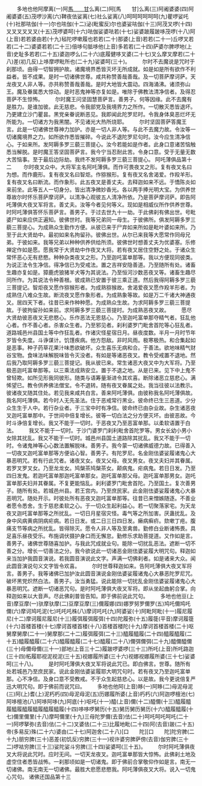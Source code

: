 <!-- { "loadSidebar": true } -->
　　多地也他阿摩离(一)阿[馬　　甘](呼甘反)么离(二)阿[馬　　甘]么离(三)阿阇婆婆(四)阿阇婆婆(五)茂啰沙离(六)鞞夜佉娑离(七)社么娑离(八)呵呵呵呵呵呵(九)瞿啰娑吒(十)社那呿伽(十一)尔也呿伽(十二)泌(毗蜜反)尔也婆娑呿伽(十三)阿茂叉啰(十四)叉叉叉叉叉叉(十五)茂啰婆呵(十六)呿伽娑婆呿若(十七)娑婆跛履跛哆茂啰(十八)阿(上音)若若婆由若(十九)毡陀啰嗽履也若若(二十)那婆(上音)若若(二十一)丘啰叉若若(二十二)婆婆若若(二十三)倍哆句胝哆他(上音)多若若(二十四)萨婆尔脾啰地(上音)史耻多若若(二十五)婆迦啰么(二十六)底履健哆叉婆(二十七)叉么摩叉摩若(二十八)差(初几反)上哆摩啰毗所也(二十九)娑婆呵(三十)。
　　尔时不去魔说是咒时于刹那顷。由得一切智拥护故。诸魔境界悉皆灭坏无所成就。如是如是所有欲作不利益者。皆不成果。是时一切诸佛世尊。咸共称赞善哉善哉。及一切菩萨摩诃萨。天龙夜叉人非人等。亦共称赞善哉善哉。是时大地皆大震动。四海涌沸。诸须弥山王。魔及眷属悉大惊动。是时恶鬼神等亦复如是。唯除于佛教法清净信者。及得忍菩萨不生惊怖。
　　尔时魔王问坚固慧菩萨言。善男子。何等因缘。此不去魔有是胜力。是谁加彼。此无慈悲。令我部党及我境界力之所作。一切散灭悉皆退坏。乃更建立沙门瞿昙。黑党亲眷说断恶见。我即闻此陀罗尼时。令我身体臭恶烂坏无所能为。一切诸方为我黑闇。不见诸光大热所烧耶。
　　尔时坚固菩萨答魔王言。此是一切诸佛世尊神力加护。亦是一切人非人等。与此不去魔力故。令汝等一切诸魔境界之力。如所欲作悉皆摧碎。今说此不退陀罗尼句时。汝今应生清净信心。于如来所。发阿耨多罗三藐三菩提心。汝今若能如是作者。此身口意诸苦恼触悉当解脱。是时魔王答坚固菩萨言。我今宁当忍耐此苦。令身口意。受于无量无数大苦恼事。至于最后边际劫。我终不发阿耨多罗三藐三菩提心。
阿吒薄俱品第十二
　　尔时夜叉众中。大将军主名阿吒薄俱。而作可畏夜叉之形。复有夜叉名曰为想。而作鹿形。复有夜叉名曰智炬。作猕猴形。复有夜叉名舍渴爱。作羖羊形。复有夜叉名曰断流。而作象形。此五夜叉是善丈夫。去释迦如来不远。于憍陈炎如来前坐。此等五人一切身分。皆出清净微妙香光。各以两手捧光明大宝。为供养世尊故尔时怀乐菩萨摩诃萨。以清净心观彼五人清净所依。乃是菩萨摩诃萨。即告阿吒薄俱大夜叉军将言。善丈夫。汝等今者见何等义。现如是相威仪所作供养世尊。时阿吒薄俱答怀乐菩萨言。善男子。于过去世九十一劫。于此佛刹有佛出世。号毗婆尸如来应供正遍知。彼佛世时。我等兄弟同一母生。于彼佛所。俱发阿耨多罗三藐三菩提心。为成熟众生勤作方便。从彼已来于尸弃如来所如是毗叶婆如来所。乃至于此大贤劫中。最初如来名拘留孙。彼佛出世。从尔已来我等大愿常作同母兄弟。于彼如来。我等兄弟以种种供养供给所须。彼佛世时想善丈夫为优婆塞。乐修禅定作如是愿。愿我常于大贤劫中作夜叉大将。若有夜叉居住空野之处。于诸众生常怀恶心无有悲愍。种种杂类夜叉之形。乃至迦吒富单那等。我以方便现同彼类。为说正法令生净信。得净信已为受戒法。置之吉祥安隐善道。乃至随所有处。诸畜生趣亦复如是。獐鹿虎狼猪羊犬等为其说法。乃至恒河沙数恶夜叉等。诸畜生趣尽同所作。为其说法令种善根。彼成熟已安置于彼三乘正道。然后我得阿耨多罗三藐三菩提记。智炬夜叉愿作猕猴形者。为成熟猕猴故。舍渴爱夜叉愿作羖羊形者。为成熟住八难众生故。断流夜叉愿作象形者。为成熟象等故。如是万二千诸大神通夜叉。居四天下者。往昔已来作种种愿。为成熟众生故。为求阿耨多罗三藐三菩提故。于彼拘留孙如来前。求阿耨多罗三藐三菩提时。为成熟恶夜叉故。
　　愿尽大贤劫彼恶夜叉无悲愍心。乐作恶法无恩慈心。乃至迦吒富单那夺精气者。狂乱他心者。作不善心者。杀害众生者。乃至邪见者。刹利婆罗门毗舍首陀等心狂乱者。道路城邑州县国土等中作狂乱者。作诸灾怪星宿日月。昼夜度数。半月一月时节年岁皆令失度。斗诤谋计。饥馑疾病。他方怨敌。非时风雨。极寒极热。和合集起如是恶事。种子药草花果汁味悉欲破坏。众生喜乐无病和合。于善法。欲地味精气财谷宝物。食味法味解脱味皆令灭没者。有如是等诸恶夜叉。教令受戒置不退地。然后我乃取阿耨多罗三藐三菩提记。我从彼已来。常生诸恶大夜叉中为大军将。乃至极恶迦吒富单那等。以三乘法成熟安立。置于不退之地。从是已来。见下中上鬼不曾轻欺。如所见形我同彼形。随类与语筹量渐进令其欢喜。断除诸恶立慈悲心。满悕望已。教令供养佛法僧宝。令不退转。随有夜叉眷属之处。我当往彼以法教示。彼诸夜叉随其住处。若见我来咸共白言。善来阿吒薄俱。由彼称我名阿吒薄俱故。我名阿吒薄俱。若今时人无先圣法。住于恶戒常行黑业。彼命终已生三恶道。少分众生生于人中。若行杂业者。于三宝中时有净信。彼命终已由杂业故。杂生诸恶夜叉迦吒富单那中。于世间中倍复增长。彼等一切白法之分方便灭坏。由彼恶故。今时斗诤倍复增长。我又不能于一切时。于恶夜叉乃至恶富单那。以柔软语置于白法。
　　我又不能于一切时。于沙门婆罗门刹利毗舍首陀罗等。男女长幼小男小女除其扰乱。我又不能于一切时。城邑州县国土道路除其扰乱。我又不能于一切时。令诸鬼神等心心数法置解脱味。善男子。我今蒙一切诸佛威德力故。已得善入一切夜叉迦吒富单那等方便谄心智。善男子。有陀罗尼。名金刚佉婆娑履诸鬼心大暴恶明咒。若有行此咒者。诸夜叉女。夜叉父母。夜叉男女。夜叉夫妇并其眷属。若罗叉罗叉女。乃至龙龙女。鸠槃茶鸠槃茶女。颠病鬼。疟病鬼。若日日发。乃至四日发鬼。若迦吒富单那迦吒富单那女。迦吒富单那父母。迦吒富单那男女。迦吒富单那夫妇并其眷属。不复更能恼乱。刹利婆罗门毗舍首陀。乃至国土。复次善男子。随所有处。若城邑州县。若王宫内。乃至庶民家。此金刚佉婆娑履诸鬼心大暴恶明咒。随处开示。时彼处所有恶夜叉迦吒富单那等。往昔已来憎嫉随逐。不善业者愿令悉舍。生于慈悲柔软之心。于一切众生起利益心。若一切聚落家宅。为天龙夜叉迦吒富单那等之所扰乱。一切日月星宿灾怪。毒气等之所加害。厌蛊扰乱。及身中风病黄病阴病疟病。若日日发。或二日三日四日发。癞病癣疥。欬嗽丁疮。腹痛支节等病之所扰乱。皆得除灭。愿令人非人等及至禽兽。勤修白业断诸怖畏。具足喜乐昼夜受乐。布施调伏摄护身口而无懈怠。勤修乐求助菩提道。又作如是言。善男子。诸佛世尊随喜加护。与我此咒成就业句。能除一切扰乱恶法。遮断一切不善之分。增长一切善法之分。我今欲说此一切诸恶金刚佉婆娑履大明咒句。释迦如来当加护我圆音演说。若我圆音演说此文字。声满一切佛刹者。如是诸来大众。闻此圆音演说句义文字皆令欢喜。
　　尔时世尊释迦如来。告阿吒薄俱大夜叉军将言。善男子。我等诸佛已加护汝此圆音演说金刚佉婆娑履诸鬼心大暴恶陀罗尼咒。破坏黑党炽然白法。善男子。汝当勇猛。说此能除一切扰乱金刚佉婆娑履诸鬼心大暴恶明咒。遮断一切诸恶咒句。是时阿吒薄俱大夜叉军将。即从坐起曲躬合掌。向释迦如来以大音声。尽此佛刹普皆告知。即于佛前说此咒句。
　　多地也他豆(上音)摩豆摩(一)驮摩驮摩(二)豆摩豆摩(三)儞履娜(四)娜罗努罗儞罗(五)鸠吒儞鸠吒儞(六)摩诃鸠吒泥(七)吒吒吒株(八)摩诃吒吒(九)阿婆娑(十)阿毗阿毗(十一)履尼履尼(十二)摩诃履尼履尼(十三)履弭履弭履弭(十四)陀履弥(十五)履簁(平音)摩诃履簁(十六)首楼首楼(十七)摩诃首楼首楼(十八)首楼首楼陀(十九)摩诃首楼首楼(二十)呕舅摩舅摩(二十一)舅摩那(二十二)履弭履弭(二十三)醯履醯履(二十四)醯履醯履(二十五)醯履醯履(二十六)醯履醯履(二十七)醯履(二十八)儞弭儞弭(二十九)醯儞醯儞(三十)母儞母儞(三十一)部地(上音三十二)履跛啰婆啰(三十三)所吒(上音)所吒路迦(三十四)柘履耶视泥视泥(三十五)视娜履所婆(三十六)视娜视娜履所婆(三十七)娑婆呵(三十八)。
　　是时阿吒薄俱大夜叉军将说此咒已。即白佛言。世尊。随所有处若城邑乃至庶民家。说此金刚佉婆娑履耶大明咒句时。若有夜叉乃至迦吒富单那。心不净信。及身口意不受教戒。不于众生起慈悲心。以是故。我今更说倍复严迅大明咒句。即于佛前而说咒曰。
　　多地也他阿(上音)眵(一)阿眵(二)母泥母泥(三)阿(上)耆(上)泥朽朽(四)母泥母泥(五)历娜履所婆(上音)朽朽(六)阿迦啰檀池(七)阿哆檀池(八)阿哆阿哆(九)阿底(十)呕吒(十一)醯(上音)儞(十二)醯儞(十三)醯履醯履醯履醯履醯履醯履醯履(十四)哆哆啰舅历(十五)舅历舅历舅历(十六)醯履醯履(十七)儞里儞里(十八)摩呵儞里(十九)三母陀罗儞(去音)佉(二十)呵吒呵吒呵吒(二十一)阿啰拏弥(去音)佉(二十二)叉婆佉(二十三)比履地毗(二十四)阿(去音)跛(二十五)帝(多易反)殊(二十六)婆由(二十七)阿迦舍(二十八)[口　　陀][口　　陀]陀穷脾(二十九)朋穷脾(三十)恶差(初饥反)穷脾(三十一)视许婆穷脾萨傍(去音)伽穷脾(三十二)啰袪穷脾(三十三)娑陀娑斗穷脾(三十四)娑婆呵(三十五)。
　　尔时阿吒薄俱夜叉大将说此咒时。应时无间。一切天龙夜叉。迦吒富单那皆大惊怖。此佛刹土地及虚空住者悉皆战怖。一刹那顷如是一切诸鬼。即于佛前合掌敬仰作如是言。南无一切诸佛。南无南无一切诸佛。最胜大悲愿悲愍我。阿吒薄俱夜叉大将。说入一切鬼心咒句。
诸佛还国品第十三
